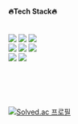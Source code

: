 
 #
 
#### 🔥Tech Stack🔥
  
 <br/>
<img src="https://img.shields.io/badge/Java-007396?style=flat&logo=OpenJDK&logoColor=white">
<img src="https://img.shields.io/badge/SpringBoot-green?style=flat&logo=springboot&logoColor=6DB33F">
<img src="https://img.shields.io/badge/Spring Security-6DB33F?style=flat&logo=Spring Security&logoColor=white">
<br/>
<img src="https://img.shields.io/badge/Hibernate-59666C?style=flat&logo=Hibernate&logoColor=white">
<img src="https://img.shields.io/badge/Jenkins-D24939?style=flat&logo=jenkins&logoColor=white">
<img src="https://img.shields.io/badge/GoogleCloud-4285F4?style=flat&logo=googlecloud&logoColor=white"> 
<br/>
<img src="https://img.shields.io/badge/Docker-%230db7ed.svg?style=flat&logo=docker&logoColor=white"> 
<img src="https://img.shields.io/badge/MySQL-4479A1?style=flat&logo=mysql&logoColor=white">
   <br/>
   <br/>
   
  #
 
  <br/>
  
[![Solved.ac
프로필](http://mazassumnida.wtf/api/v2/generate_badge?boj=mythofsummer)](https://solved.ac/mythofsummer)
</div>
 
